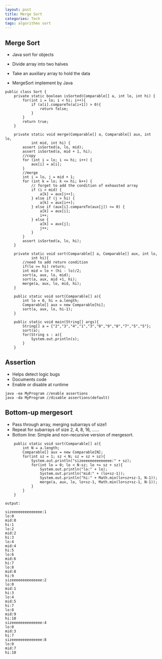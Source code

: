 ```yaml
---
layout: post
title: Merge Sort
categories: Tech
tags: algorithms sort
---
```


Merge Sort
---
- Java sort for objects
- Divide array into two halves
- Take an auxiliary array to hold the data

- MergeSort implement by Java

```
public class Sort {
	private static boolean isSorted(Comparable[] a, int lo, int hi) {
		for(int i = lo; i < hi; i++){
			if (a[i].compareTo(a[i+1]) > 0){
				return false;
			}
		}
		return true;
	}

	private static void merge(Comparable[] a, Comparable[] aux, int lo,
			int mid, int hi) {
		assert isSorted(a, lo, mid);
		assert isSorted(a, mid + 1, hi);
		//copy
		for (int i = lo; i <= hi; i++) {
			aux[i] = a[i];
		}
		//merge
		int i = lo, j = mid + 1;
		for (int k = lo; k <= hi; k++) {
			// forget to add the condition of exhausted array
			if (i > mid) {
				a[k] = aux[j++];
			} else if (j > hi) {
				a[k] = aux[i++];
			} else if (aux[i].compareTo(aux[j]) <= 0) {
				a[k] = aux[i];
				i++;
			} else {
				a[k] = aux[j];
				j++;
			}
		}
		assert isSorted(a, lo, hi);
	}
	
	private static void sort(Comparable[] a, Comparable[] aux, int lo,
			int hi){
		//need to add return condition
		if(lo >= hi) return;
		int mid = lo + (hi - lo)/2;
		sort(a, aux, lo, mid);
		sort(a, aux, mid +1, hi);
		merge(a, aux, lo, mid, hi);
	}
	
	public static void sort(Comparable[] a){
		int lo = 0, hi = a.length;
		Comparable[] aux = new Comparable[hi];
		sort(a, aux, lo, hi-1);
	}
	
	public static void main(String[] args){
		String[] a = {"2","3","4","1","3","0","9","8","7","5","5"};
		sort(a);
		for(String s : a){
			System.out.println(s);
		}
 	}

```

Assertion
---
- Helps detect logic bugs
- Documents code
- Enable or disable at runtime

```
java -ea MyProgram //enable assertions
java -da MyProgram //disable assertions(default)
````

Bottom-up mergesort
---
- Pass through array, merging subarrays of size1
- Repeat for subarrays of size 2, 4, 8, 16, ......
- Bottom line: Simple and non-recursive version of mergesort.

```
	public static void sort(Comparable[] a){
		int N = a.length;
		Comparable[] aux = new Comparable[N];
		for(int sz = 1; sz < N; sz = sz + sz){
			System.out.println("sizeeeeeeeeeeeeee:" + sz);
			for(int lo = 0; lo < N-sz; lo += sz + sz){
				System.out.println("lo:" + lo);
				System.out.println("mid:" + (lo+sz-1));
				System.out.println("hi:" + Math.min(lo+sz+sz-1, N-1));
				merge(a, aux, lo, lo+sz-1, Math.min(lo+sz+sz-1, N-1));
			}
		}
	}
	
output:

sizeeeeeeeeeeeeee:1
lo:0
mid:0
hi:1
lo:2
mid:2
hi:3
lo:4
mid:4
hi:5
lo:6
mid:6
hi:7
lo:8
mid:8
hi:9
sizeeeeeeeeeeeeee:2
lo:0
mid:1
hi:3
lo:4
mid:5
hi:7
lo:8
mid:9
hi:10
sizeeeeeeeeeeeeee:4
lo:0
mid:3
hi:7
sizeeeeeeeeeeeeee:8
lo:0
mid:7
hi:10
```




	
